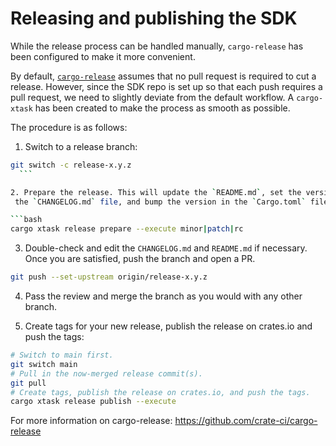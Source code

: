 # Releasing and publishing the SDK

While the release process can be handled manually, `cargo-release` has been
configured to make it more convenient.

By default, [`cargo-release`](https://github.com/crate-ci/cargo-release) assumes
that no pull request is required to cut a release. However, since the SDK
repo is set up so that each push requires a pull request, we need to slightly
deviate from the default workflow. A `cargo-xtask` has been created to make the
process as smooth as possible.

The procedure is as follows:

1. Switch to a release branch:

  ```bash
  git switch -c release-x.y.z
  ```

2. Prepare the release. This will update the `README.md`, set the versions in
   the `CHANGELOG.md` file, and bump the version in the `Cargo.toml` file.

```bash
cargo xtask release prepare --execute minor|patch|rc
```

3. Double-check and edit the `CHANGELOG.md` and `README.md` if necessary. Once you are
   satisfied, push the branch and open a PR.

```bash
git push --set-upstream origin/release-x.y.z
```

4. Pass the review and merge the branch as you would with any other branch.

5. Create tags for your new release, publish the release on crates.io and push
   the tags:

```bash
# Switch to main first.
git switch main
# Pull in the now-merged release commit(s).
git pull
# Create tags, publish the release on crates.io, and push the tags.
cargo xtask release publish --execute
```
For more information on cargo-release: https://github.com/crate-ci/cargo-release
